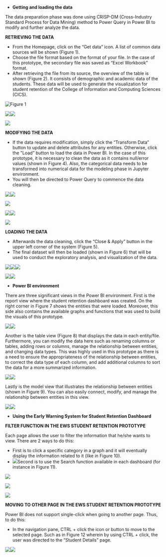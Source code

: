 ﻿- **Getting and loading the data**

The data preparation phase was done using CRISP-DM (Cross-Industry Standard Process for Data Mining) method to Power Query in Power BI to modify and further analyze the data. 

**RETRIEVING THE DATA**

- From the Homepage, click on the “Get data” icon. A list of common data sources will be shown (Figure 1).
- Choose the file format based on the format of your file. In the case of this prototype, the secondary file was saved as “Excel Workbook” format.
- After retrieving the file from its source, the overview of the table is shown (Figure 2). It consists of demographic and academic data of the students. These data will be used to generate the visualization for student retention of the College of Information and Computing Sciences (CICS).

![Figure 1](https://github.com/NinyaJD/SoftwareImpacts/assets/158118047/70335fd3-4eef-4fbf-8ff2-d180b5c1e8c4)









![](Aspose.Words.b5db2409-3b7e-46da-b120-af1a21996eda.002.png)![](Aspose.Words.b5db2409-3b7e-46da-b120-af1a21996eda.003.png)












![](Aspose.Words.b5db2409-3b7e-46da-b120-af1a21996eda.004.png)

**MODIFYING THE DATA**

- If the data requires modification, simply click the “Transform Data” button to update and delete attributes for any entities. Otherwise, click the "Load” button to load the data in Power BI. In the case of this prototype, it is necessary to clean the data as it contains null/error values (shown in Figure 4). Also, the categorical data needs to be transformed into numerical data for the modeling phase in Jupyter environment.
- You will then be directed to Power Query to commence the data cleaning.



![](Aspose.Words.b5db2409-3b7e-46da-b120-af1a21996eda.005.png)![](Aspose.Words.b5db2409-3b7e-46da-b120-af1a21996eda.006.png)







![](Aspose.Words.b5db2409-3b7e-46da-b120-af1a21996eda.007.png)



![](Aspose.Words.b5db2409-3b7e-46da-b120-af1a21996eda.008.png)![](Aspose.Words.b5db2409-3b7e-46da-b120-af1a21996eda.009.png)





![](Aspose.Words.b5db2409-3b7e-46da-b120-af1a21996eda.010.png)





**LOADING THE DATA**

- Afterwards the data cleaning, click the “Close & Apply” button in the upper left corner of the system (Figure 5).
- The final dataset will then be loaded (shown in Figure 6) that will be used to conduct the exploratory analysis, and visualization of the data.



![](Aspose.Words.b5db2409-3b7e-46da-b120-af1a21996eda.011.png)![](Aspose.Words.b5db2409-3b7e-46da-b120-af1a21996eda.012.png)![](Aspose.Words.b5db2409-3b7e-46da-b120-af1a21996eda.013.png)










![](Aspose.Words.b5db2409-3b7e-46da-b120-af1a21996eda.014.png)![](Aspose.Words.b5db2409-3b7e-46da-b120-af1a21996eda.015.png)





- **Power BI environment**

There are three significant views in the Power BI environment. First is the report view where the student retention dashboard was created. On the right corner in Figure 7 shows the entities that were loaded. Moreover, this side also contains the available graphs and functions that was used to build the visuals of this prototype.



![](Aspose.Words.b5db2409-3b7e-46da-b120-af1a21996eda.016.png)![](Aspose.Words.b5db2409-3b7e-46da-b120-af1a21996eda.017.png)









Another is the table view (Figure 8) that displays the data in each entity/file. Furthermore, you can modify the data here such as renaming columns or tables, adding rows or columns, manage the relationship between entities, and changing data types. This was highly used in this prototype as there is a need to ensure the appropriateness of the relationship between entities, to correct the data type of each column, and add additional columns to sort the data for a more summarized information.



![](Aspose.Words.b5db2409-3b7e-46da-b120-af1a21996eda.018.png)![](Aspose.Words.b5db2409-3b7e-46da-b120-af1a21996eda.019.png) 










Lastly is the model view that illustrates the relationship between entities (shown in Figure 9). You can also easily connect, modify, and manage the relationship between entities in this view. 



![](Aspose.Words.b5db2409-3b7e-46da-b120-af1a21996eda.020.png)![](Aspose.Words.b5db2409-3b7e-46da-b120-af1a21996eda.021.png)















- **Using the Early Warning System for Student Retention Dashboard**

**FILTER FUNCTION IN THE EWS STUDENT RETENTION PROTOTYPE**

Each page allows the user to filter the information that he/she wants to view. There are 2 ways to do this:

- First is to click a specific category in a graph and it will eventually display the information related to it (like in Figure 10).
- ![](Aspose.Words.b5db2409-3b7e-46da-b120-af1a21996eda.022.png)Second is to use the Search function available in each dashboard (for instance in Figure 11).  



![](Aspose.Words.b5db2409-3b7e-46da-b120-af1a21996eda.023.png)







![](Aspose.Words.b5db2409-3b7e-46da-b120-af1a21996eda.024.png)









![](Aspose.Words.b5db2409-3b7e-46da-b120-af1a21996eda.025.png)

**MOVING TO OTHER PAGE IN THE EWS STUDENT RETENTION PROTOTYPE**

Power BI does not support single-click when going to another page. Thus, to do this:

- In the navigation pane, CTRL + click the icon or button to move to the selected page. Such as in Figure 12 wherein by using CTRL + click, the user was directed to the “Student Details” page.  



![](Aspose.Words.b5db2409-3b7e-46da-b120-af1a21996eda.026.png)![](Aspose.Words.b5db2409-3b7e-46da-b120-af1a21996eda.027.png)


